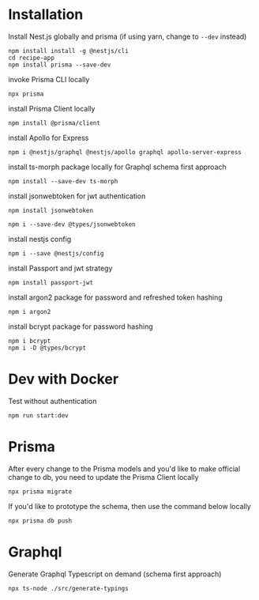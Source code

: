 # Installation

Install Nest.js globally and prisma (if using yarn, change to `--dev` instead)

```
npm install install -g @nestjs/cli
cd recipe-app
npm install prisma --save-dev
```

invoke Prisma CLI locally

```
npx prisma
```

install Prisma Client locally

```
npm install @prisma/client
```

install Apollo for Express

```
npm i @nestjs/graphql @nestjs/apollo graphql apollo-server-express
```

install ts-morph package locally for Graphql schema first approach

```
npm install --save-dev ts-morph
```

install jsonwebtoken for jwt authentication

```
npm install jsonwebtoken
```

```
npm i --save-dev @types/jsonwebtoken
```

install nestjs config

```
npm i --save @nestjs/config
```

install Passport and jwt strategy

```
npm install passport-jwt
```

install argon2 package for password and refreshed token hashing

```
npm i argon2
```

install bcrypt package for password hashing

```
npm i bcrypt
npm i -D @types/bcrypt
```

# Dev with Docker

Test without authentication

```
npm run start:dev
```

# Prisma

After every change to the Prisma models and you'd like to make official change to db, you need to update the Prisma Client locally

```
npx prisma migrate
```

If you'd like to prototype the schema, then use the command below locally

```
npx prisma db push
```

# Graphql

Generate Graphql Typescript on demand (schema first approach)

```
npx ts-node ./src/generate-typings
```
